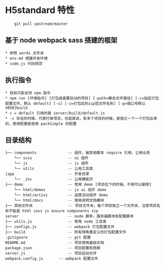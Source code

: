 # H5standard 特性



````
    git pull upstream/master
````

## 基于 node webpack sass 搭建的框架

    * 参照 words 文件夹
    * env.md 搭建开发环境
    * code.js 代码规范

## 执行指令

    * 目前只能支持 npm 指令
    * npm run [环境指令] [打包或者要启动的项目] [-path=静态文件路径] [-c=指定打包配置文件，默认 default] [-s] [-z=打包后的zip包文件名称] [-p=端口号默认4050]build
    * c = default 引用的是 server/build/default.js
    * -s 存在的时候，代表打单项目，也就是说，有多个项目的时候，是独立一个一个打包出来的，使用配置是使用 packSimple 的配置

## 目录结构

```
├── components              -- 组件，被其他脚本 require 引用，公用业务
    └── scss                -- ui 组件
    └── js                  -- js 组件
    └── utils               -- 公用工具类
|app                        -- 开发目录
    └── _inc                -- 公用模板页
├── demo                    -- 常用 demo [项目拉下的时候，不用可以删除]
    └── html/demos          -- js ui 组件 demo
    └── html/activi         -- 运营活动组件 demo
    └── html/docs           -- 使用说明文档模块
├── 其他文件夹                -- 项目文件夹，每个项目独立一个文件夹，注意项目名称不能是 html sass js ensure components zip
server                      -- node 脚本，服务器脚本和配置脚本
├── utils.js                -- 常用 node 工具类
├── configs.js              -- webpack 打包配置文件
├── build                   -- 所有特殊重定义的打包配置文件
.gitignore                  -- git 配置
README.md                   -- 项目使用基础文档
package.json                -- 项目配置和依赖
server.js                   -- 项目启动文件
webpack.config.js       -- webpack 配置文件

```
